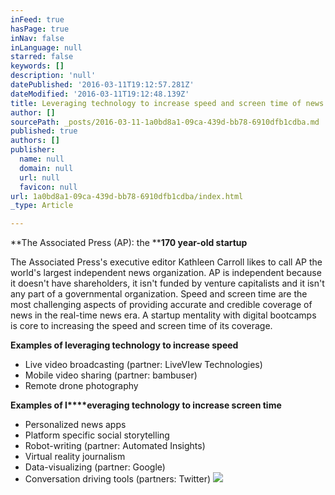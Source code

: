 ```yaml
---
inFeed: true
hasPage: true
inNav: false
inLanguage: null
starred: false
keywords: []
description: 'null'
datePublished: '2016-03-11T19:12:57.281Z'
dateModified: '2016-03-11T19:12:48.139Z'
title: Leveraging technology to increase speed and screen time of news
author: []
sourcePath: _posts/2016-03-11-1a0bd8a1-09ca-439d-bb78-6910dfb1cdba.md
published: true
authors: []
publisher:
  name: null
  domain: null
  url: null
  favicon: null
url: 1a0bd8a1-09ca-439d-bb78-6910dfb1cdba/index.html
_type: Article

---
```

**The Associated Press (AP): the ****170 year-old startup**

The Associated Press's executive editor Kathleen Carroll likes to call AP the world's largest independent news organization. AP is independent because it doesn't have shareholders, it isn't funded by venture capitalists and it isn't any part of a governmental organization. Speed and screen time are the most challenging aspects of providing accurate and credible coverage of news in the real-time news era. A startup mentality with digital bootcamps is core to increasing the speed and screen time of its coverage. 

**Examples of leveraging technology to increase speed**

* Live video broadcasting (partner: LiveVIew Technologies)
* Mobile video sharing (partner: bambuser)
* Remote drone photography 

**Examples of l****everaging technology to increase screen time**

* Personalized news apps
* Platform specific social storytelling 
* Robot-writing (partner: Automated Insights)
* Virtual reality journalism
* Data-visualizing (partner: Google)
* Conversation driving tools (partners: Twitter)
![](https://the-grid-user-content.s3-us-west-2.amazonaws.com/394ad0e0-af51-49bb-8d79-1323d3fcd577.jpg)
